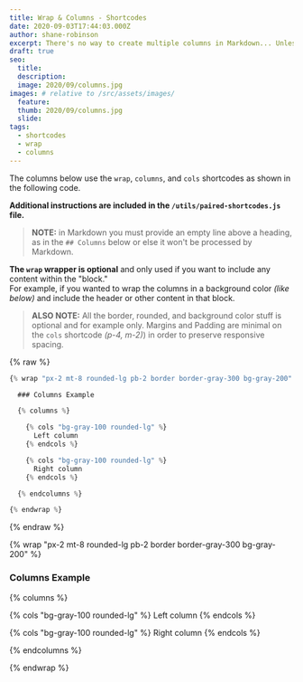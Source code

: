 ```yaml
---
title: Wrap & Columns - Shortcodes
date: 2020-09-03T17:44:03.000Z
author: shane-robinson
excerpt: There's no way to create multiple columns in Markdown... Unless you use shortcodes!
draft: true
seo:
  title:
  description:
  image: 2020/09/columns.jpg
images: # relative to /src/assets/images/
  feature:
  thumb: 2020/09/columns.jpg
  slide:
tags:
  - shortcodes
  - wrap
  - columns
---
```


The columns below use the `wrap`, `columns`, and `cols` shortcodes as shown in the following code.

**Additional instructions are included in the `/utils/paired-shortcodes.js` file.**

> **NOTE:** in Markdown you must provide an empty line above a heading, as in the `## Columns` below or else it won't be processed by Markdown.

**The `wrap` wrapper is optional** and only used if you want to include any content within the "block."  
For example, if you wanted to wrap the columns in a background color _(like below)_ and include the header or other content in that block.

> **ALSO NOTE:** All the border, rounded, and background color stuff is optional and for example only. Margins and Padding are minimal on the `cols` shortcode _(p-4, m-2)_) in order to preserve responsive spacing.

{% raw %}

```js
{% wrap "px-2 mt-8 rounded-lg pb-2 border border-gray-300 bg-gray-200" %}

  ### Columns Example

  {% columns %}

    {% cols "bg-gray-100 rounded-lg" %}
      Left column
    {% endcols %}

    {% cols "bg-gray-100 rounded-lg" %}
      Right column
    {% endcols %}

  {% endcolumns %}

{% endwrap %}
```

{% endraw %}

{% wrap "px-2 mt-8 rounded-lg pb-2 border border-gray-300 bg-gray-200" %}

### Columns Example

{% columns %}

{% cols "bg-gray-100 rounded-lg" %}
Left column
{% endcols %}

{% cols "bg-gray-100 rounded-lg" %}
Right column
{% endcols %}

{% endcolumns %}

{% endwrap %}
